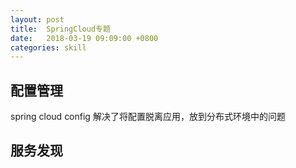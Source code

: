 ```yaml
---
layout: post
title:  SpringCloud专题
date:   2018-03-19 09:09:00 +0800
categories: skill
---
```



## 配置管理

spring cloud config 解决了将配置脱离应用，放到分布式环境中的问题


## 服务发现
